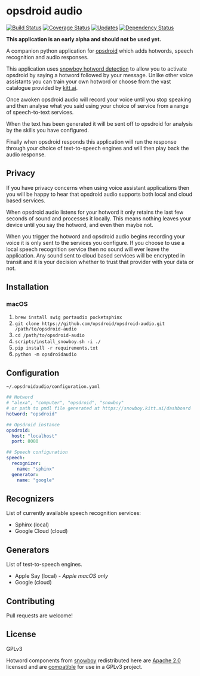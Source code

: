 # opsdroid audio

[![Build Status](https://travis-ci.org/opsdroid/opsdroid-audio.svg?branch=master)](https://travis-ci.org/opsdroid/opsdroid-audio) [![Coverage Status](https://coveralls.io/repos/github/opsdroid/opsdroid-audio/badge.svg?branch=master)](https://coveralls.io/github/opsdroid/opsdroid-audio?branch=master) [![Updates](https://pyup.io/repos/github/opsdroid/opsdroid-audio/shield.svg)](https://pyup.io/repos/github/opsdroid/opsdroid-audio/) [![Dependency Status](https://dependencyci.com/github/opsdroid/opsdroid-audio/badge)](https://dependencyci.com/github/opsdroid/opsdroid-audio)


**This application is an early alpha and should not be used yet.**

A companion python application for [opsdroid][opsdroid] which adds hotwords, speech recognition and audio responses.

This application uses [snowboy hotword detection][snowboy] to allow you to activate opsdroid by saying a hotword followed by your message. Unlike other voice assistants you can train your own hotword or choose from the vast catalogue provided by [kitt.ai][snowboy].

Once awoken opsdroid audio will record your voice until you stop speaking and then analyse what you said using your choice of service from a range of speech-to-text services.

When the text has been generated it will be sent off to opsdroid for analysis by the skills you have configured.

Finally when opsdroid responds this application will run the response through your choice of text-to-speech engines and will then play back the audio response.

## Privacy

If you have privacy concerns when using voice assistant applications then you will be happy to hear that opsdroid audio supports both local and cloud based services.

When opsdroid audio listens for your hotword it only retains the last few seconds of sound and processes it locally. This means nothing leaves your device until you say the hotword, and even then maybe not.

When you trigger the hotword and opsdroid audio begins recording your voice it is only sent to the services you configure. If you choose to use a local speech recognition service then no sound will ever leave the application. Any sound sent to cloud based services will be encrypted in transit and it is your decision whether to trust that provider with your data or not.

## Installation

### macOS

1. `brew install swig portaudio pocketsphinx`
1. `git clone https://github.com/opsdroid/opsdroid-audio.git /path/to/opsdroid-audio`
1. `cd /path/to/opsdroid-audio`
1. `scripts/install_snowboy.sh -i ./`
1. `pip install -r requirements.txt`
1. `python -m opsdroidaudio`

## Configuration

`~/.opsdroidaudio/configuration.yaml`

```yaml
## Hotword
# "alexa", "computer", "opsdroid", "snowboy"
# or path to pmdl file generated at https://snowboy.kitt.ai/dashboard
hotword: "opsdroid"

## Opsdroid instance
opsdroid:  
  host: "localhost"
  port: 8080

## Speech configuration
speech:
  recognizer:
    name: "sphinx"
  generator:
    name: "google"
```

## Recognizers
List of currently available speech recognition services:

  * Sphinx (local)  
  * Google Cloud (cloud)

## Generators
List of test-to-speech engines.

  * Apple Say (local) *- Apple macOS only*
  * Google (cloud)

## Contributing
Pull requests are welcome!

## License
GPLv3

Hotword components from [snowboy][snowboy-github] redistributed here are [Apache 2.0][apache20] licensed and are [compatible][apache-gpl-compatible] for use in a GPLv3 project.

[apache20]: http://www.apache.org/licenses/LICENSE-2.0
[apache-gpl-compatible]: https://www.apache.org/licenses/GPL-compatibility.html
[opsdroid]: https://opsdroid.github.io/
[snowboy]: https://snowboy.kitt.ai/
[snowboy-github]: https://github.com/Kitt-AI/snowboy#introduction
